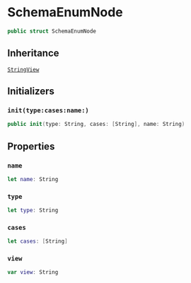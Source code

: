 # SchemaEnumNode

``` swift
public struct SchemaEnumNode
```

## Inheritance

[`StringView`](./StringView)

## Initializers

### `init(type:cases:name:)`

``` swift
public init(type: String, cases: [String], name: String)
```

## Properties

### `name`

``` swift
let name: String
```

### `type`

``` swift
let type: String
```

### `cases`

``` swift
let cases: [String]
```

### `view`

``` swift
var view: String
```
